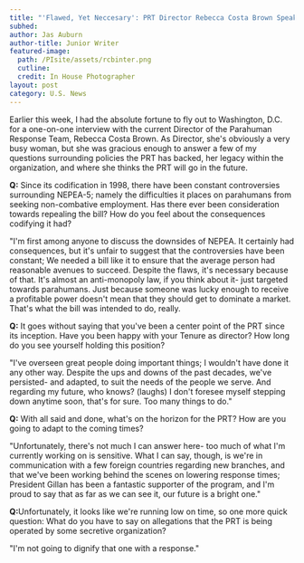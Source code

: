 ```yaml
---
title: "'Flawed, Yet Neccesary': PRT Director Rebecca Costa Brown Speaks on Controversial Parahuman Anti-Trust Laws"
subhed: 
author: Jas Auburn
author-title: Junior Writer
featured-image: 
  path: /PIsite/assets/rcbinter.png
  cutline: 
  credit: In House Photographer
layout: post
category: U.S. News
---
```


<p class="article">Earlier this week, I had the absolute fortune to fly out to Washington, D.C. for a one-on-one interview with the current Director of the Parahuman Response Team, Rebecca Costa Brown. As Director, she's obviously a very busy woman, but she was gracious enough to answer a few of my questions surrounding policies the PRT has backed, her legacy within the organization, and where she thinks the PRT will go in the future.</p>

<p class="question"><b>Q:</b> Since its codification in 1998, there have been constant controversies surrounding NEPEA-5; namely the difficulties it places on parahumans from seeking non-combative employment. Has there ever been consideration towards repealing the bill? How do you feel about the consequences codifying it had?</p>


<p class="answer">"I'm first among anyone to discuss the downsides of NEPEA. It certainly had consequences, but it's unfair to suggest that the controversies have been constant; We needed a bill like it to ensure that the average person had reasonable avenues to succeed. Despite the flaws, it's necessary because of that. It's almost an anti-monopoly law, if you think about it- just targeted towards parahumans. Just because someone was lucky enough to receive a profitable power doesn't mean that they should get to dominate a market. That's what the bill was intended to do, really.</p>


<p class="question"><b>Q:</b> It goes without saying that you've been a center point of the PRT since its inception. Have you been happy with your Tenure as director? How long do you see yourself holding this position?</p>


<p class="answer">"I've overseen great people doing important things; I wouldn't have done it any other way. Despite the ups and downs of the past decades, we've persisted- and adapted, to suit the needs of the people we serve. And regarding my future, who knows? (laughs) I don't foresee myself stepping down anytime soon, that's for sure. Too many things to do."</p>


<p class="question"><b>Q:</b> With all said and done, what's on the horizon for the PRT? How are you going to adapt to the coming times?</p>


<p class="answer">"Unfortunately, there's not much I can answer here- too much of what I'm currently working on is sensitive. What I can say, though, is we're in communication with a few foreign countries regarding new branches, and that we've been working behind the scenes on lowering response times; President Gillan has been a fantastic supporter of the program, and I'm proud to say that as far as we can see it, our future is a bright one."</p>


<p class="question"><b>Q:</b>Unfortunately, it looks like we're running low on time, so one more quick question: What do you have to say on allegations that the PRT is being operated by some secretive organization?</p>


<p class="answer">"I'm not going to dignify that one with a response."</p>
